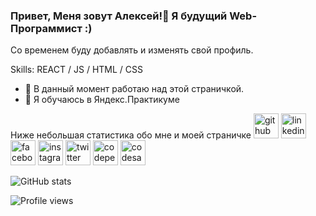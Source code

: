 ### Привет, Меня зовут Алексей!👋 Я будущий Web-Программист :)

Со временем буду добавлять и изменять свой профиль.

Skills: REACT / JS / HTML / CSS

- 🔭 В данный момент работаю над этой страничкой. 
- 🌱 Я обучаюсь в Яндекс.Практикуме 


Ниже небольшая статистика обо мне и моей страничке
[<img src='https://cdn.jsdelivr.net/npm/simple-icons@3.0.1/icons/github.svg' alt='github' height='40'>](https://github.com/Shum-Ok)  [<img src='https://cdn.jsdelivr.net/npm/simple-icons@3.0.1/icons/linkedin.svg' alt='linkedin' height='40'>](https://www.linkedin.com/in/Shum_Ok/)  [<img src='https://cdn.jsdelivr.net/npm/simple-icons@3.0.1/icons/facebook.svg' alt='facebook' height='40'>](https://www.facebook.com/Shum_Ok)  [<img src='https://cdn.jsdelivr.net/npm/simple-icons@3.0.1/icons/instagram.svg' alt='instagram' height='40'>](https://www.instagram.com/Shum_Ok/)  [<img src='https://cdn.jsdelivr.net/npm/simple-icons@3.0.1/icons/twitter.svg' alt='twitter' height='40'>](https://twitter.com/Shum_Ok)  [<img src='https://cdn.jsdelivr.net/npm/simple-icons@3.0.1/icons/codepen.svg' alt='codepen' height='40'>](https://codepen.io/Shum_Ok)  [<img src='https://cdn.jsdelivr.net/npm/simple-icons@3.0.1/icons/codesandbox.svg' alt='codesandbox' height='40'>](https://codesandbox.io/u/Shum_Ok)  

![GitHub stats](https://github-readme-stats.vercel.app/api?username=Shum-Ok&show_icons=true)  

![Profile views](https://gpvc.arturio.dev/Shum-Ok)  
